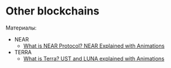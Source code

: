 # Other blockchains

Материалы:

* NEAR
  - [What is NEAR Protocol? NEAR Explained with Animations](https://www.youtube.com/watch?v=1cozsZP8yd4)
* TERRA
  - [What is Terra? UST and LUNA explained with Animations](https://www.youtube.com/watch?v=U9lrH0loAns)
